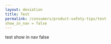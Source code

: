 ```yaml
---
layout: deviation
title: Test
permalink: /consumers/product-safety-tips/test
show_in_nav = false
---
```


test show in nav false
